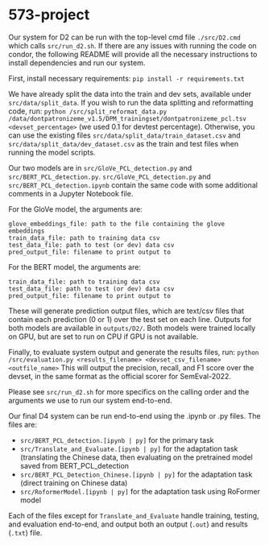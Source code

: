 # 573-project


Our system for D2 can be run with the top-level cmd file `./src/D2.cmd` which calls `src/run_d2.sh`. If there are any issues with running the code on condor, the following README will provide all the necessary instructions to install dependencies and run our system.

First, install necessary requirements: `pip install -r requirements.txt`

We have already split the data into the train and dev sets, available under `src/data/split_data`. If you wish to run the data splitting and reformatting code, run: `python /src/split_reformat_data.py /data/dontpatronizeme_v1.5/DPM_trainingset/dontpatronizeme_pcl.tsv <devset_percentage>` (we used 0.1 for devtest percentage). Otherwise, you can use the existing files `src/data/split_data/train_dataset.csv` and `src/data/split_data/dev_dataset.csv` as the train and test files when running the model scripts.

Our two models are in `src/GloVe_PCL_detection.py` and `src/BERT_PCL_detection.py`. `src/GloVe_PCL_detection.py` and `src/BERT_PCL_detection.ipynb` contain the same code with some additional comments in a Jupyter Notebook file. 

For the GloVe model, the arguments are:
```
glove_embeddings_file: path to the file containing the glove embeddings
train_data_file: path to training data csv 
test_data_file: path to test (or dev) data csv 
pred_output_file: filename to print output to 
```

For the BERT model, the arguments are:
```
train_data_file: path to training data csv 
test_data_file: path to test (or dev) data csv 
pred_output_file: filename to print output to 
```
These will generate prediction output files, which are text/csv files that contain each prediction (0 or 1) over the test set on each line.
Outputs for both models are available in `outputs/D2/`. Both models were trained locally on GPU, but are set to run on CPU if GPU is not available. 

Finally, to evaluate system output and generate the results files, run: `python /src/evaluation.py <results_filename> <devset_csv_filename> <outfile_name>`
This will output the precision, recall, and F1 score over the devset, in the same format as the official scorer for SemEval-2022.

Please see `src/run_d2.sh` for more specifics on the calling order and the arguments we use to run our system end-to-end.

Our final D4 system can be run end-to-end using the .ipynb or .py files. The files are:
* `src/BERT_PCL_detection.[ipynb | py]` for the primary task 
* `src/Translate_and_Evaluate.[ipynb | py]` for the adaptation task (translating the Chinese data, then evaluating on the pretrained model saved from BERT_PCL_detection
* `src/BERT_PCL_Detection_Chinese.[ipynb | py]` for the adaptation task (direct training on Chinese data)
* `src/RoformerModel.[ipynb | py]` for the adaptation task using RoFormer model

Each of the files except for `Translate_and_Evaluate` handle training, testing, and evaluation end-to-end, and output both an output (`.out`) and results (`.txt`) file. 
